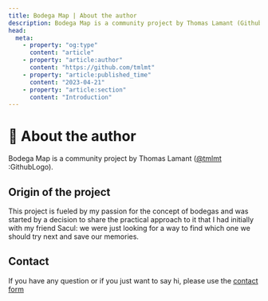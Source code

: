 ```yaml
---
title: Bodega Map | About the author
description: Bodega Map is a community project by Thomas Lamant (Github @tmlmt)
head:
  meta:
    - property: "og:type"
      content: "article"
    - property: "article:author"
      content: "https://github.com/tmlmt"
    - property: "article:published_time"
      content: "2023-04-21"
    - property: "article:section"
      content: "Introduction"
---
```


# 🕺 About the author

Bodega Map is a community project by Thomas Lamant ([@tmlmt](https://github.com/tmlmt) :GithubLogo).

## Origin of the project

This project is fueled by my passion for the concept of bodegas and was started by a decision to share the practical approach to it that I had initially with my friend Sacul: we were just looking for a way to find which one we should try next and save our memories.

## Contact

If you have any question or if you just want to say hi, please use the [contact form](/en/contact)
